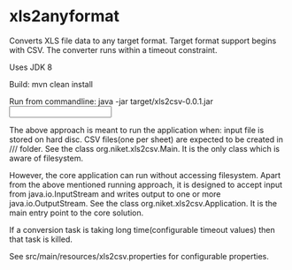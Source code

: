 xls2anyformat
=============

Converts XLS file data to any target format.
Target format support begins with CSV.
The converter runs within a timeout constraint.

Uses JDK 8

Build:
mvn clean install

Run from commandline:
java -jar target/xls2csv-0.0.1.jar <userId> <problemId> <input xls file path> <output csv root folder>

The above approach is meant to run the application when:
 input file is stored on hard disc.
 CSV files(one per sheet) are expected to be created in <output csv root folder>/<userId>/<problemId>/ folder.
See the class org.niket.xls2csv.Main. It is the only class which is aware of filesystem.

However, the core application can run without accessing filesystem. Apart from the above mentioned running approach,
it is designed to accept input from java.io.InputStream and writes output to one or more java.io.OutputStream.
See the class org.niket.xls2csv.Application. It is the main entry point to the core solution.

If a conversion task is taking long time(configurable timeout values) then that task is killed.

See  src/main/resources/xls2csv.properties for configurable properties.

